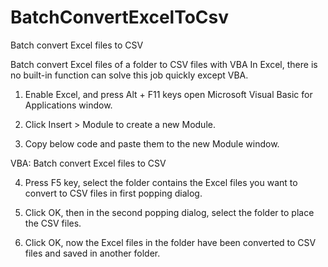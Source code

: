# BatchConvertExcelToCsv
Batch convert Excel files to CSV 

Batch convert Excel files of a folder to CSV files with VBA
In Excel, there is no built-in function can solve this job quickly except VBA.

1. Enable Excel, and press Alt + F11 keys open Microsoft Visual Basic for Applications window.

2. Click Insert > Module to create a new Module.

3. Copy below code and paste them to the new Module window.

VBA: Batch convert Excel files to CSV

4. Press F5 key, select the folder contains the Excel files you want to convert to CSV files in first popping dialog.

5. Click OK, then in the second popping dialog, select the folder to place the CSV files.

6. Click OK, now the Excel files in the folder have been converted to CSV files and saved in another folder.
